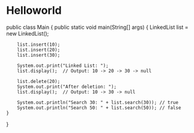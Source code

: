 # Helloworld
public class Main {
    public static void main(String[] args) {
        LinkedList list = new LinkedList();

        list.insert(10);
        list.insert(20);
        list.insert(30);

        System.out.print("Linked List: ");
        list.display();  // Output: 10 -> 20 -> 30 -> null

        list.delete(20);
        System.out.print("After deletion: ");
        list.display();  // Output: 10 -> 30 -> null

        System.out.println("Search 30: " + list.search(30)); // true
        System.out.println("Search 50: " + list.search(50)); // false
    }
}
